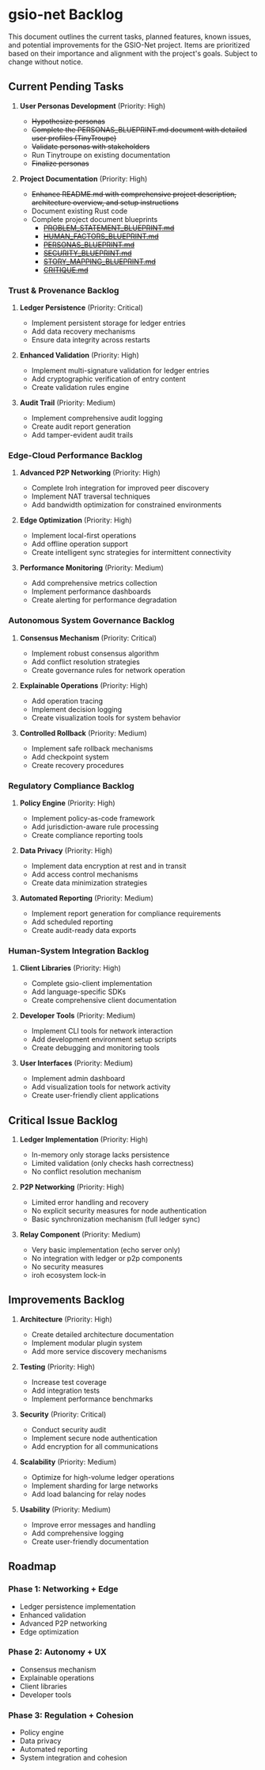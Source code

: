 # gsio-net Backlog

This document outlines the current tasks, planned features, known issues, and potential improvements for the GSIO-Net project. Items are prioritized based on their importance and alignment with the project's goals. Subject to change without notice.

## Current Pending Tasks

1. **User Personas Development** (Priority: High)
   - ~~Hypothesize personas~~
   - ~~Complete the PERSONAS_BLUEPRINT.md document with detailed user profiles (TinyTroupe)~~
   - ~~Validate personas with stakeholders~~
   - Run Tinytroupe on existing documentation 
   - ~~Finalize personas~~

2. **Project Documentation** (Priority: High)
   - ~~Enhance README.md with comprehensive project description, architecture overview, and setup instructions~~ 
   - Document existing Rust code
   - Complete project document blueprints 
     - ~~[PROBLEM_STATEMENT_BLUEPRINT.md](project/PROBLEM_STATEMENT_BLUEPRINT.md)~~
     - ~~[HUMAN_FACTORS_BLUEPRINT.md](project/HUMAN_FACTORS_BLUEPRINT.md)~~
     - ~~[PERSONAS_BLUEPRINT.md](project/PERSONAS_BLUEPRINT.md)~~
     - ~~[SECURITY_BLUEPRINT.md](project/SECURITY_BLUEPRINT.md)~~
     - ~~[STORY_MAPPING_BLUEPRINT.md](project/STORY_MAPPING_BLUEPRINT.md)~~
     - ~~[CRITIQUE.md](project/CRITIQUE.md)~~


### Trust & Provenance Backlog

1. **Ledger Persistence** (Priority: Critical)
   - Implement persistent storage for ledger entries
   - Add data recovery mechanisms
   - Ensure data integrity across restarts

2. **Enhanced Validation** (Priority: High)
   - Implement multi-signature validation for ledger entries
   - Add cryptographic verification of entry content
   - Create validation rules engine

3. **Audit Trail** (Priority: Medium)
   - Implement comprehensive audit logging
   - Create audit report generation
   - Add tamper-evident audit trails

### Edge-Cloud Performance Backlog

1. **Advanced P2P Networking** (Priority: High)
   - Complete Iroh integration for improved peer discovery
   - Implement NAT traversal techniques
   - Add bandwidth optimization for constrained environments

2. **Edge Optimization** (Priority: High)
   - Implement local-first operations
   - Add offline operation support
   - Create intelligent sync strategies for intermittent connectivity

3. **Performance Monitoring** (Priority: Medium)
   - Add comprehensive metrics collection
   - Implement performance dashboards
   - Create alerting for performance degradation

### Autonomous System Governance Backlog

1. **Consensus Mechanism** (Priority: Critical)
   - Implement robust consensus algorithm
   - Add conflict resolution strategies
   - Create governance rules for network operation

2. **Explainable Operations** (Priority: High)
   - Add operation tracing
   - Implement decision logging
   - Create visualization tools for system behavior

3. **Controlled Rollback** (Priority: Medium)
   - Implement safe rollback mechanisms
   - Add checkpoint system
   - Create recovery procedures

### Regulatory Compliance Backlog

1. **Policy Engine** (Priority: High)
   - Implement policy-as-code framework
   - Add jurisdiction-aware rule processing
   - Create compliance reporting tools

2. **Data Privacy** (Priority: High)
   - Implement data encryption at rest and in transit
   - Add access control mechanisms
   - Create data minimization strategies

3. **Automated Reporting** (Priority: Medium)
   - Implement report generation for compliance requirements
   - Add scheduled reporting
   - Create audit-ready data exports

### Human-System Integration Backlog

1. **Client Libraries** (Priority: High)
   - Complete gsio-client implementation
   - Add language-specific SDKs
   - Create comprehensive client documentation

2. **Developer Tools** (Priority: Medium)
   - Implement CLI tools for network interaction
   - Add development environment setup scripts
   - Create debugging and monitoring tools

3. **User Interfaces** (Priority: Medium)
   - Implement admin dashboard
   - Add visualization tools for network activity
   - Create user-friendly client applications

## Critical Issue Backlog

1. **Ledger Implementation** (Priority: High)
   - In-memory only storage lacks persistence
   - Limited validation (only checks hash correctness)
   - No conflict resolution mechanism

2. **P2P Networking** (Priority: High)
   - Limited error handling and recovery
   - No explicit security measures for node authentication
   - Basic synchronization mechanism (full ledger sync)

3. **Relay Component** (Priority: Medium)
   - Very basic implementation (echo server only)
   - No integration with ledger or p2p components
   - No security measures
   - iroh ecosystem lock-in

## Improvements Backlog

1. **Architecture** (Priority: High)
   - Create detailed architecture documentation
   - Implement modular plugin system
   - Add more service discovery mechanisms

2. **Testing** (Priority: High)
   - Increase test coverage
   - Add integration tests
   - Implement performance benchmarks

3. **Security** (Priority: Critical)
   - Conduct security audit
   - Implement secure node authentication
   - Add encryption for all communications

4. **Scalability** (Priority: Medium)
   - Optimize for high-volume ledger operations
   - Implement sharding for large networks
   - Add load balancing for relay nodes

5. **Usability** (Priority: Medium)
   - Improve error messages and handling
   - Add comprehensive logging
   - Create user-friendly documentation

## Roadmap

### Phase 1: Networking + Edge
- Ledger persistence implementation
- Enhanced validation
- Advanced P2P networking
- Edge optimization

### Phase 2: Autonomy + UX
- Consensus mechanism
- Explainable operations
- Client libraries
- Developer tools

### Phase 3: Regulation + Cohesion
- Policy engine
- Data privacy
- Automated reporting
- System integration and cohesion